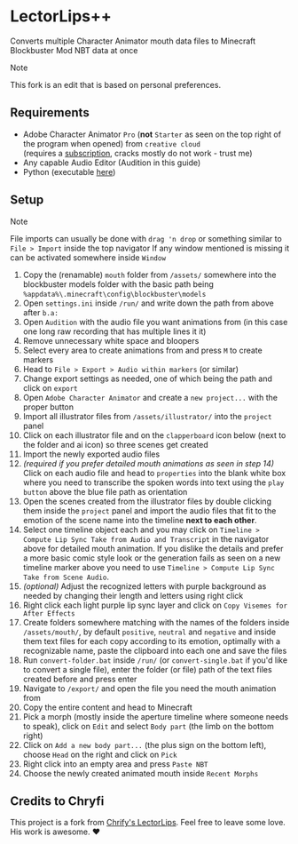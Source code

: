 # LectorLips++
Converts multiple Character Animator mouth data files to Minecraft Blockbuster Mod NBT data at once

> [!NOTE]
> This fork is an edit that is based on personal preferences.

## Requirements
- Adobe Character Animator `Pro` (**not** `Starter` as seen on the top right of the program when opened) from `creative cloud`\
(requires a [subscription](https://www.adobe.com/de/creativecloud/plans.html), cracks mostly do not work - trust me)
- Any capable Audio Editor (Audition in this guide)
- Python (executable [here](https://www.python.org/downloads/))

## Setup

> [!NOTE]
> File imports can usually be done with `drag 'n drop` or something similar to `File > Import` inside the top navigator
> If any window mentioned is missing it can be activated somewhere inside `Window`

1. Copy the (renamable) `mouth` folder from `/assets/` somewhere into the blockbuster models folder with the basic path being `%appdata%\.minecraft\config\blockbuster\models`
2. Open `settings.ini` inside `/run/` and write down the path from above after `b.a:`
3. Open `Audition` with the audio file you want animations from (in this case one long raw recording that has multiple lines it it)
4. Remove unnecessary white space and bloopers
5. Select every area to create animations from and press `M` to create markers
6. Head to `File > Export > Audio within markers` (or similar)
7. Change export settings as needed, one of which being the path and click on `export`
8. Open `Adobe Character Animator` and create a `new project...` with the proper button
9. Import all illustrator files from `/assets/illustrator/` into the `project` panel
10. Click on each illustrator file and on the `clapperboard` icon below (next to the folder and ai icon) so three scenes get created
11. Import the newly exported audio files
12. *(required if you prefer detailed mouth animations as seen in step 14)* Click on each audio file and head to `properties` into the blank white box where you need to transcribe the spoken words into text using the `play button` above the blue file path as orientation
13. Open the scenes created from the illustrator files by double clicking them inside the `project` panel and import the audio files that fit to the emotion of the scene name into the timeline **next to each other**.
14. Select one timeline object each and you may click on `Timeline > Compute Lip Sync Take from Audio and Transcript` in the navigator above for detailed mouth animation. If you dislike the details and prefer a more basic comic style look or the generation fails as seen on a new timeline marker above you need to use `Timeline > Compute Lip Sync Take from Scene Audio`.
15. *(optional)* Adjust the recognized letters with purple background as needed by changing their length and letters using right click
16. Right click each light purple lip sync layer and click on `Copy Visemes for After Effects`
17. Create folders somewhere matching with the names of the folders inside `/assets/mouth/`, by default `positive`, `neutral` and `negative` and inside them text files for each copy according to its emotion, optimally with a recognizable name, paste the clipboard into each one and save the files
18. Run `convert-folder.bat` inside `/run/` (or `convert-single.bat` if you'd like to convert a single file), enter the folder (or file) path of the text files created before and press enter
19. Navigate to `/export/` and open the file you need the mouth animation from
20. Copy the entire content and head to Minecraft
21. Pick a morph (mostly inside the aperture timeline where someone needs to speak), click on `Edit` and select `Body part` (the limb on the bottom right)
22. Click on `Add a new body part...` (the plus sign on the bottom left), choose `Head` on the right and click on `Pick`
23. Right click into an empty area and press `Paste NBT`
24. Choose the newly created animated mouth inside `Recent Morphs`

## Credits to Chryfi
This project is a fork from [Chrify's LectorLips](https://github.com/Chryfi/LectorLips). Feel free to leave some love. His work is awesome. ❤️